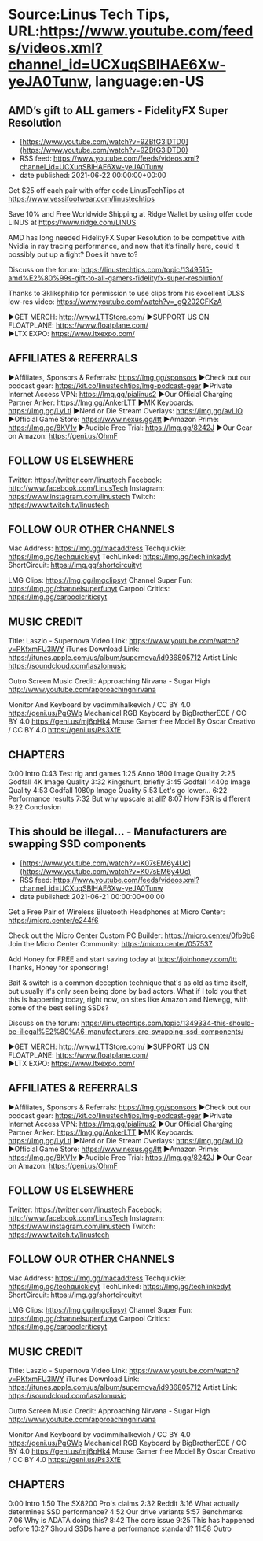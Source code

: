# Source:Linus Tech Tips, URL:https://www.youtube.com/feeds/videos.xml?channel_id=UCXuqSBlHAE6Xw-yeJA0Tunw, language:en-US

## AMD’s gift to ALL gamers - FidelityFX Super Resolution
 - [https://www.youtube.com/watch?v=9ZBfG3IDTD0](https://www.youtube.com/watch?v=9ZBfG3IDTD0)
 - RSS feed: https://www.youtube.com/feeds/videos.xml?channel_id=UCXuqSBlHAE6Xw-yeJA0Tunw
 - date published: 2021-06-22 00:00:00+00:00

Get $25 off each pair with offer code LinusTechTips at https://www.vessifootwear.com/linustechtips

Save 10% and Free Worldwide Shipping at Ridge Wallet by using offer code LINUS at https://www.ridge.com/LINUS

AMD has long needed FidelityFX Super Resolution to be competitive with Nvidia in ray tracing performance, and now that it’s finally here, could it possibly put up a fight? Does it have to?

Discuss on the forum: https://linustechtips.com/topic/1349515-amd%E2%80%99s-gift-to-all-gamers-fidelityfx-super-resolution/

Thanks to 3kliksphilip for permission to use clips from his excellent DLSS low-res video: https://www.youtube.com/watch?v=_gQ202CFKzA

►GET MERCH: http://www.LTTStore.com/
►SUPPORT US ON FLOATPLANE: https://www.floatplane.com/  
►LTX EXPO: https://www.ltxexpo.com/   

AFFILIATES & REFERRALS
---------------------------------------------------
►Affiliates, Sponsors & Referrals: https://lmg.gg/sponsors
►Check out our podcast gear: https://kit.co/linustechtips/lmg-podcast-gear
►Private Internet Access VPN: https://lmg.gg/pialinus2
►Our Official Charging Partner Anker: https://lmg.gg/AnkerLTT
►MK Keyboards: https://lmg.gg/LyLtl
►Nerd or Die Stream Overlays: https://lmg.gg/avLlO
►Official Game Store: https://www.nexus.gg/ltt
►Amazon Prime: https://lmg.gg/8KV1v
►Audible Free Trial: https://lmg.gg/8242J
►Our Gear on Amazon: https://geni.us/OhmF

FOLLOW US ELSEWHERE
---------------------------------------------------  
Twitter: https://twitter.com/linustech
Facebook: http://www.facebook.com/LinusTech
Instagram: https://www.instagram.com/linustech
Twitch: https://www.twitch.tv/linustech

FOLLOW OUR OTHER CHANNELS
---------------------------------------------------  
Mac Address: https://lmg.gg/macaddress
Techquickie: https://lmg.gg/techquickieyt
TechLinked: https://lmg.gg/techlinkedyt
ShortCircuit: https://lmg.gg/shortcircuityt

LMG Clips: https://lmg.gg/lmgclipsyt
Channel Super Fun: https://lmg.gg/channelsuperfunyt
Carpool Critics: https://lmg.gg/carpoolcriticsyt

MUSIC CREDIT
---------------------------------------------------  
Title: Laszlo - Supernova
Video Link: https://www.youtube.com/watch?v=PKfxmFU3lWY
iTunes Download Link: https://itunes.apple.com/us/album/supernova/id936805712
Artist Link: https://soundcloud.com/laszlomusic

Outro Screen Music Credit: Approaching Nirvana - Sugar High http://www.youtube.com/approachingnirvana

Monitor And Keyboard by vadimmihalkevich / CC BY 4.0  https://geni.us/PgGWp
Mechanical RGB Keyboard by BigBrotherECE / CC BY 4.0 https://geni.us/mj6pHk4
Mouse Gamer free Model By Oscar Creativo / CC BY 4.0 https://geni.us/Ps3XfE

CHAPTERS
---------------------------------------------------  
0:00 Intro
0:43 Test rig and games
1:25 Anno 1800 Image Quality
2:25 Godfall 4K Image Quality
3:32 Kingshunt, briefly
3:45 Godfall 1440p Image Quality
4:53 Godfall 1080p Image Quality
5:53 Let's go lower...
6:22 Performance results
7:32 But why upscale at all?
8:07 How FSR is different
9:22 Conclusion

## This should be illegal… - Manufacturers are swapping SSD components
 - [https://www.youtube.com/watch?v=K07sEM6y4Uc](https://www.youtube.com/watch?v=K07sEM6y4Uc)
 - RSS feed: https://www.youtube.com/feeds/videos.xml?channel_id=UCXuqSBlHAE6Xw-yeJA0Tunw
 - date published: 2021-06-21 00:00:00+00:00

Get a Free Pair of Wireless Bluetooth Headphones at Micro Center: https://micro.center/e244f6

Check out the Micro Center Custom PC Builder: https://micro.center/0fb9b8
Join the Micro Center Community: https://micro.center/057537

Add Honey for FREE and start saving today at https://joinhoney.com/ltt
Thanks, Honey for sponsoring!

Bait & switch is a common deception technique that's as old as time itself, but usually it's only seen being done by bad actors. What if I told you that this is happening today, right now, on sites like Amazon and Newegg, with some of the best selling SSDs?

Discuss on the forum: https://linustechtips.com/topic/1349334-this-should-be-illegal%E2%80%A6-manufacturers-are-swapping-ssd-components/


►GET MERCH: http://www.LTTStore.com/
►SUPPORT US ON FLOATPLANE: https://www.floatplane.com/  
►LTX EXPO: https://www.ltxexpo.com/   

AFFILIATES & REFERRALS
---------------------------------------------------
►Affiliates, Sponsors & Referrals: https://lmg.gg/sponsors
►Check out our podcast gear: https://kit.co/linustechtips/lmg-podcast-gear
►Private Internet Access VPN: https://lmg.gg/pialinus2
►Our Official Charging Partner Anker: https://lmg.gg/AnkerLTT
►MK Keyboards: https://lmg.gg/LyLtl
►Nerd or Die Stream Overlays: https://lmg.gg/avLlO
►Official Game Store: https://www.nexus.gg/ltt
►Amazon Prime: https://lmg.gg/8KV1v
►Audible Free Trial: https://lmg.gg/8242J
►Our Gear on Amazon: https://geni.us/OhmF

FOLLOW US ELSEWHERE
---------------------------------------------------  
Twitter: https://twitter.com/linustech
Facebook: http://www.facebook.com/LinusTech
Instagram: https://www.instagram.com/linustech
Twitch: https://www.twitch.tv/linustech

FOLLOW OUR OTHER CHANNELS
---------------------------------------------------  
Mac Address: https://lmg.gg/macaddress
Techquickie: https://lmg.gg/techquickieyt
TechLinked: https://lmg.gg/techlinkedyt
ShortCircuit: https://lmg.gg/shortcircuityt

LMG Clips: https://lmg.gg/lmgclipsyt
Channel Super Fun: https://lmg.gg/channelsuperfunyt
Carpool Critics: https://lmg.gg/carpoolcriticsyt

MUSIC CREDIT
---------------------------------------------------  
Title: Laszlo - Supernova
Video Link: https://www.youtube.com/watch?v=PKfxmFU3lWY
iTunes Download Link: https://itunes.apple.com/us/album/supernova/id936805712
Artist Link: https://soundcloud.com/laszlomusic

Outro Screen Music Credit: Approaching Nirvana - Sugar High http://www.youtube.com/approachingnirvana

Monitor And Keyboard by vadimmihalkevich / CC BY 4.0  https://geni.us/PgGWp
Mechanical RGB Keyboard by BigBrotherECE / CC BY 4.0 https://geni.us/mj6pHk4
Mouse Gamer free Model By Oscar Creativo / CC BY 4.0 https://geni.us/Ps3XfE

CHAPTERS
---------------------------------------------------  
0:00 Intro
1:50 The SX8200 Pro's claims
2:32 Reddit 
3:16 What actually determines SSD performance?
4:52 Our drive variants
5:57 Benchmarks
7:06 Why is ADATA doing this?
8:42 The core issue
9:25 This has happened before
10:27 Should SSDs have a performance standard?
11:58 Outro

